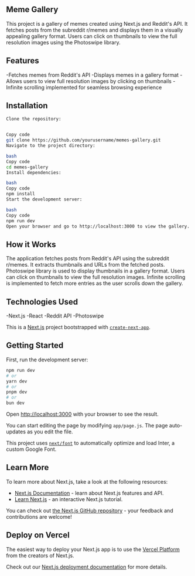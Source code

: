 ## Meme Gallery
This project is a gallery of memes created using Next.js and Reddit's API. It fetches posts from the subreddit r/memes and displays them in a visually appealing gallery format. Users can click on thumbnails to view the full resolution images using the Photoswipe library.

## Features
-Fetches memes from Reddit's API
-Displays memes in a gallery format
-Allows users to view full resolution images by clicking on thumbnails
-Infinite scrolling implemented for seamless browsing experience

## Installation

```bash
Clone the repository:


Copy code
git clone https://github.com/yourusername/memes-gallery.git
Navigate to the project directory:

bash
Copy code
cd memes-gallery
Install dependencies:

bash
Copy code
npm install
Start the development server:

bash
Copy code
npm run dev
Open your browser and go to http://localhost:3000 to view the gallery.
```

## How it Works
The application fetches posts from Reddit's API using the subreddit r/memes.
It extracts thumbnails and URLs from the fetched posts.
Photoswipe library is used to display thumbnails in a gallery format.
Users can click on thumbnails to view the full resolution images.
Infinite scrolling is implemented to fetch more entries as the user scrolls down the gallery.


## Technologies Used
-Next.js
-React
-Reddit API
-Photoswipe



This is a [Next.js](https://nextjs.org/) project bootstrapped with [`create-next-app`](https://github.com/vercel/next.js/tree/canary/packages/create-next-app).

## Getting Started

First, run the development server:

```bash
npm run dev
# or
yarn dev
# or
pnpm dev
# or
bun dev
```

Open [http://localhost:3000](http://localhost:3000) with your browser to see the result.

You can start editing the page by modifying `app/page.js`. The page auto-updates as you edit the file.

This project uses [`next/font`](https://nextjs.org/docs/basic-features/font-optimization) to automatically optimize and load Inter, a custom Google Font.

## Learn More

To learn more about Next.js, take a look at the following resources:

- [Next.js Documentation](https://nextjs.org/docs) - learn about Next.js features and API.
- [Learn Next.js](https://nextjs.org/learn) - an interactive Next.js tutorial.

You can check out [the Next.js GitHub repository](https://github.com/vercel/next.js/) - your feedback and contributions are welcome!

## Deploy on Vercel

The easiest way to deploy your Next.js app is to use the [Vercel Platform](https://vercel.com/new?utm_medium=default-template&filter=next.js&utm_source=create-next-app&utm_campaign=create-next-app-readme) from the creators of Next.js.

Check out our [Next.js deployment documentation](https://nextjs.org/docs/deployment) for more details.
